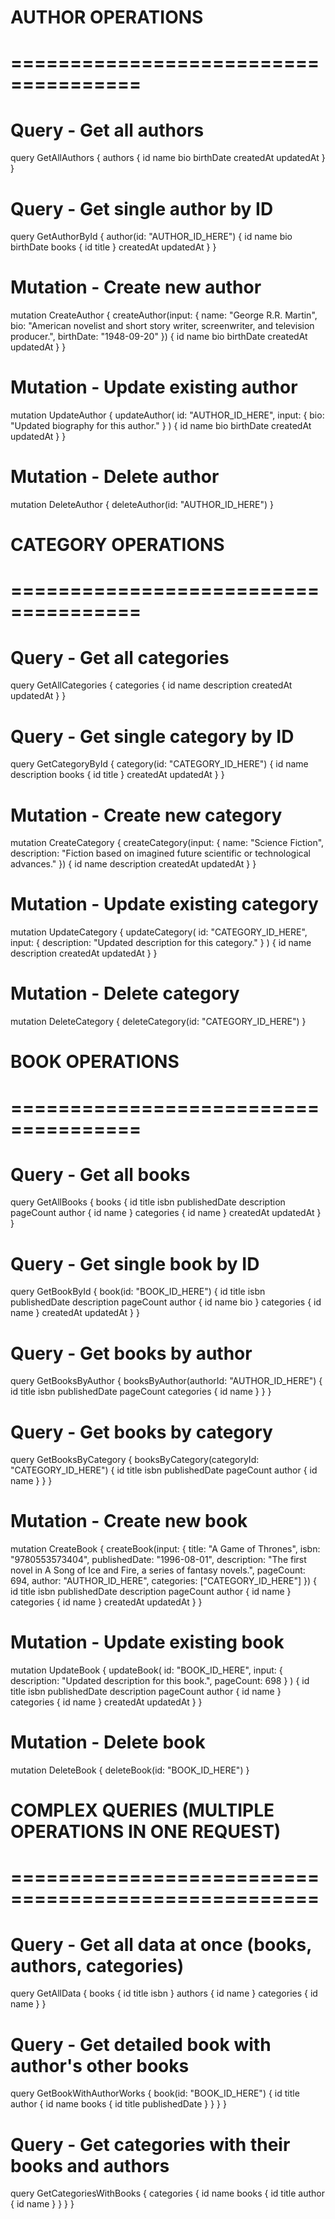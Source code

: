 # AUTHOR OPERATIONS
# =====================================

# Query - Get all authors
query GetAllAuthors {
  authors {
    id
    name
    bio
    birthDate
    createdAt
    updatedAt
  }
}

# Query - Get single author by ID
query GetAuthorById {
  author(id: "AUTHOR_ID_HERE") {
    id
    name
    bio
    birthDate
    books {
      id
      title
    }
    createdAt
    updatedAt
  }
}

# Mutation - Create new author
mutation CreateAuthor {
  createAuthor(input: {
    name: "George R.R. Martin",
    bio: "American novelist and short story writer, screenwriter, and television producer.",
    birthDate: "1948-09-20"
  }) {
    id
    name
    bio
    birthDate
    createdAt
    updatedAt
  }
}

# Mutation - Update existing author
mutation UpdateAuthor {
  updateAuthor(
    id: "AUTHOR_ID_HERE",
    input: {
      bio: "Updated biography for this author."
    }
  ) {
    id
    name
    bio
    birthDate
    createdAt
    updatedAt
  }
}

# Mutation - Delete author
mutation DeleteAuthor {
  deleteAuthor(id: "AUTHOR_ID_HERE")
}

# CATEGORY OPERATIONS
# =====================================

# Query - Get all categories
query GetAllCategories {
  categories {
    id
    name
    description
    createdAt
    updatedAt
  }
}

# Query - Get single category by ID
query GetCategoryById {
  category(id: "CATEGORY_ID_HERE") {
    id
    name
    description
    books {
      id
      title
    }
    createdAt
    updatedAt
  }
}

# Mutation - Create new category
mutation CreateCategory {
  createCategory(input: {
    name: "Science Fiction",
    description: "Fiction based on imagined future scientific or technological advances."
  }) {
    id
    name
    description
    createdAt
    updatedAt
  }
}

# Mutation - Update existing category
mutation UpdateCategory {
  updateCategory(
    id: "CATEGORY_ID_HERE",
    input: {
      description: "Updated description for this category."
    }
  ) {
    id
    name
    description
    createdAt
    updatedAt
  }
}

# Mutation - Delete category
mutation DeleteCategory {
  deleteCategory(id: "CATEGORY_ID_HERE")
}

# BOOK OPERATIONS
# =====================================

# Query - Get all books
query GetAllBooks {
  books {
    id
    title
    isbn
    publishedDate
    description
    pageCount
    author {
      id
      name
    }
    categories {
      id
      name
    }
    createdAt
    updatedAt
  }
}

# Query - Get single book by ID
query GetBookById {
  book(id: "BOOK_ID_HERE") {
    id
    title
    isbn
    publishedDate
    description
    pageCount
    author {
      id
      name
      bio
    }
    categories {
      id
      name
    }
    createdAt
    updatedAt
  }
}

# Query - Get books by author
query GetBooksByAuthor {
  booksByAuthor(authorId: "AUTHOR_ID_HERE") {
    id
    title
    isbn
    publishedDate
    pageCount
    categories {
      id
      name
    }
  }
}

# Query - Get books by category
query GetBooksByCategory {
  booksByCategory(categoryId: "CATEGORY_ID_HERE") {
    id
    title
    isbn
    publishedDate
    pageCount
    author {
      id
      name
    }
  }
}

# Mutation - Create new book
mutation CreateBook {
  createBook(input: {
    title: "A Game of Thrones",
    isbn: "9780553573404",
    publishedDate: "1996-08-01",
    description: "The first novel in A Song of Ice and Fire, a series of fantasy novels.",
    pageCount: 694,
    author: "AUTHOR_ID_HERE",
    categories: ["CATEGORY_ID_HERE"]
  }) {
    id
    title
    isbn
    publishedDate
    description
    pageCount
    author {
      id
      name
    }
    categories {
      id
      name
    }
    createdAt
    updatedAt
  }
}

# Mutation - Update existing book
mutation UpdateBook {
  updateBook(
    id: "BOOK_ID_HERE",
    input: {
      description: "Updated description for this book.",
      pageCount: 698
    }
  ) {
    id
    title
    isbn
    publishedDate
    description
    pageCount
    author {
      id
      name
    }
    categories {
      id
      name
    }
    createdAt
    updatedAt
  }
}

# Mutation - Delete book
mutation DeleteBook {
  deleteBook(id: "BOOK_ID_HERE")
}

# COMPLEX QUERIES (MULTIPLE OPERATIONS IN ONE REQUEST)
# ====================================================

# Query - Get all data at once (books, authors, categories)
query GetAllData {
  books {
    id
    title
    isbn
  }
  authors {
    id
    name
  }
  categories {
    id
    name
  }
}

# Query - Get detailed book with author's other books
query GetBookWithAuthorWorks {
  book(id: "BOOK_ID_HERE") {
    id
    title
    author {
      id
      name
      books {
        id
        title
        publishedDate
      }
    }
  }
}

# Query - Get categories with their books and authors
query GetCategoriesWithBooks {
  categories {
    id
    name
    books {
      id
      title
      author {
        id
        name
      }
    }
  }
}